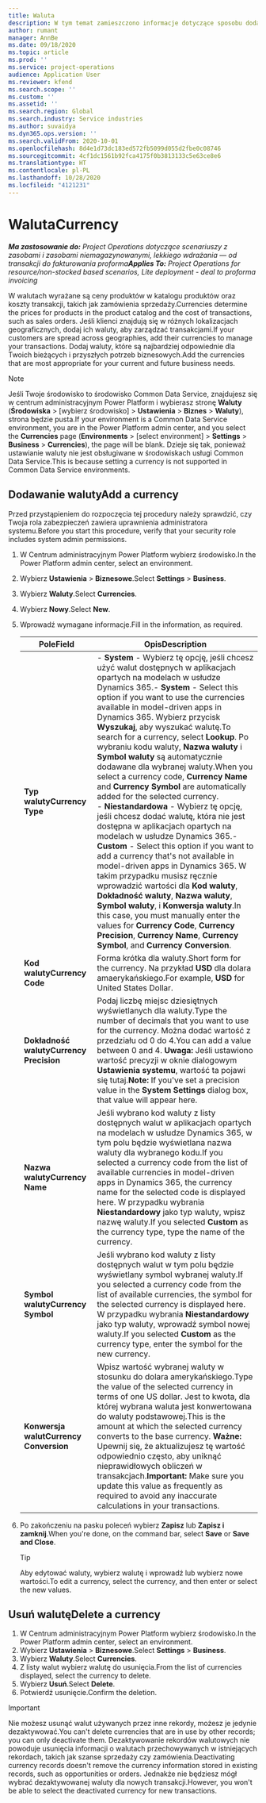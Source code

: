 ```yaml
---
title: Waluta
description: W tym temat zamieszczono informacje dotyczące sposobu dodawania i usuwania typów waluty w Project Operations.
author: rumant
manager: AnnBe
ms.date: 09/18/2020
ms.topic: article
ms.prod: ''
ms.service: project-operations
audience: Application User
ms.reviewer: kfend
ms.search.scope: ''
ms.custom: ''
ms.assetid: ''
ms.search.region: Global
ms.search.industry: Service industries
ms.author: suvaidya
ms.dyn365.ops.version: ''
ms.search.validFrom: 2020-10-01
ms.openlocfilehash: 8d4e1d73dc183ed572fb5099d055d2fbe0c08746
ms.sourcegitcommit: 4cf1dc1561b92fca4175f0b3813133c5e63ce8e6
ms.translationtype: HT
ms.contentlocale: pl-PL
ms.lasthandoff: 10/28/2020
ms.locfileid: "4121231"
---
```

# <a name="currency"></a><span data-ttu-id="95055-103">Waluta</span><span class="sxs-lookup"><span data-stu-id="95055-103">Currency</span></span>

<span data-ttu-id="95055-104">_**Ma zastosowanie do:** Project Operations dotyczące scenariuszy z zasobami i zasobami niemagazynowanymi, lekkiego wdrażania — od transakcji do fakturowania proforma_</span><span class="sxs-lookup"><span data-stu-id="95055-104">_**Applies To:** Project Operations for resource/non-stocked based scenarios, Lite deployment - deal to proforma invoicing_</span></span>

<span data-ttu-id="95055-105">W walutach wyrażane są ceny produktów w katalogu produktów oraz koszty transakcji, takich jak zamówienia sprzedaży.</span><span class="sxs-lookup"><span data-stu-id="95055-105">Currencies determine the prices for products in the product catalog and the cost of transactions, such as sales orders.</span></span> <span data-ttu-id="95055-106">Jeśli klienci znajdują się w różnych lokalizacjach geograficznych, dodaj ich waluty, aby zarządzać transakcjami.</span><span class="sxs-lookup"><span data-stu-id="95055-106">If your customers are spread across geographies, add their currencies to manage your transactions.</span></span> <span data-ttu-id="95055-107">Dodaj waluty, które są najbardziej odpowiednie dla Twoich bieżących i przyszłych potrzeb biznesowych.</span><span class="sxs-lookup"><span data-stu-id="95055-107">Add the currencies that are most appropriate for your current and future business needs.</span></span>  

> [!NOTE]
> <span data-ttu-id="95055-108">Jeśli Twoje środowisko to środowisko Common Data Service, znajdujesz się w centrum administracyjnym Power Platform i wybierasz stronę **Waluty** (**Środowiska** > [wybierz środowisko] > **Ustawienia** > **Biznes** > **Waluty**), strona będzie pusta.</span><span class="sxs-lookup"><span data-stu-id="95055-108">If your environment is a Common Data Service environment, you are in the Power Platform admin center, and you select the **Currencies** page (**Environments** > [select environment] > **Settings** > **Business** > **Currencies**), the page will be blank.</span></span> <span data-ttu-id="95055-109">Dzieje się tak, ponieważ ustawianie waluty nie jest obsługiwane w środowiskach usługi Common Data Service.</span><span class="sxs-lookup"><span data-stu-id="95055-109">This is because setting a currency is not supported in Common Data Service environments.</span></span>

## <a name="add-a-currency"></a><span data-ttu-id="95055-110">Dodawanie waluty</span><span class="sxs-lookup"><span data-stu-id="95055-110">Add a currency</span></span>  
<span data-ttu-id="95055-111">Przed przystąpieniem do rozpoczęcia tej procedury należy sprawdzić, czy Twoja rola zabezpieczeń zawiera uprawnienia administratora systemu.</span><span class="sxs-lookup"><span data-stu-id="95055-111">Before you start this procedure, verify that your security role includes system admin permissions.</span></span> 

1. <span data-ttu-id="95055-112">W Centrum administracyjnym Power Platform wybierz środowisko.</span><span class="sxs-lookup"><span data-stu-id="95055-112">In the Power Platform admin center, select an environment.</span></span> 
2. <span data-ttu-id="95055-113">Wybierz **Ustawienia** > **Biznesowe**.</span><span class="sxs-lookup"><span data-stu-id="95055-113">Select **Settings** > **Business**.</span></span>
3. <span data-ttu-id="95055-114">Wybierz **Waluty**.</span><span class="sxs-lookup"><span data-stu-id="95055-114">Select **Currencies**.</span></span>  
4. <span data-ttu-id="95055-115">Wybierz **Nowy**.</span><span class="sxs-lookup"><span data-stu-id="95055-115">Select **New**.</span></span>  
5. <span data-ttu-id="95055-116">Wprowadź wymagane informacje.</span><span class="sxs-lookup"><span data-stu-id="95055-116">Fill in the information, as required.</span></span>  


   |          <span data-ttu-id="95055-117">Pole</span><span class="sxs-lookup"><span data-stu-id="95055-117">Field</span></span>          |                                                                                                                                                                                                                                                                                                                                                                            <span data-ttu-id="95055-118">Opis</span><span class="sxs-lookup"><span data-stu-id="95055-118">Description</span></span>                                                                                                                                                                                                                                                                                                                                                                            |
   |-------------------------|-------------------------------------------------------------------------------------------------------------------------------------------------------------------------------------------------------------------------------------------------------------------------------------------------------------------------------------------------------------------------------------------------------------------------------------------------------------------------------------------------------------------------------------------------------------------------------------------------------------------------------------------------------------------------------------------------------------------------------------------------------------------|
   |    <span data-ttu-id="95055-119">**Typ waluty**</span><span class="sxs-lookup"><span data-stu-id="95055-119">**Currency Type**</span></span>    | <span data-ttu-id="95055-120">- **System** - Wybierz tę opcję, jeśli chcesz użyć walut dostępnych w aplikacjach opartych na modelach w usłudze Dynamics 365.</span><span class="sxs-lookup"><span data-stu-id="95055-120">- **System** - Select this option if you want to use the currencies available in model-driven apps in Dynamics 365.</span></span> <span data-ttu-id="95055-121">Wybierz przycisk **Wyszukaj**, aby wyszukać walutę.</span><span class="sxs-lookup"><span data-stu-id="95055-121">To search for a currency,  select **Lookup**.</span></span> <span data-ttu-id="95055-122">Po wybraniu kodu waluty, **Nazwa waluty** i **Symbol waluty** są automatycznie dodawane dla wybranej waluty.</span><span class="sxs-lookup"><span data-stu-id="95055-122">When you select a currency code, **Currency Name** and **Currency Symbol** are automatically added for the selected currency.</span></span><br /><span data-ttu-id="95055-123">- **Niestandardowa** - Wybierz tę opcję, jeśli chcesz dodać walutę, która nie jest dostępna w aplikacjach opartych na modelach w usłudze Dynamics 365.</span><span class="sxs-lookup"><span data-stu-id="95055-123">- **Custom** - Select this option if you want to add a currency that's not available in model-driven apps in Dynamics 365.</span></span> <span data-ttu-id="95055-124">W takim przypadku musisz ręcznie wprowadzić wartości dla **Kod waluty**, **Dokładność waluty**, **Nazwa waluty**, **Symbol waluty**, i **Konwersja waluty**.</span><span class="sxs-lookup"><span data-stu-id="95055-124">In this case, you must manually enter the values for **Currency Code**, **Currency Precision**, **Currency Name**, **Currency Symbol**, and **Currency Conversion**.</span></span> |
   |    <span data-ttu-id="95055-125">**Kod waluty**</span><span class="sxs-lookup"><span data-stu-id="95055-125">**Currency Code**</span></span>    |                                                                                                                                                                                                                                                                                                                                            <span data-ttu-id="95055-126">Forma krótka dla waluty.</span><span class="sxs-lookup"><span data-stu-id="95055-126">Short form for the currency.</span></span> <span data-ttu-id="95055-127">Na przykład **USD** dla dolara amaerykańskiego.</span><span class="sxs-lookup"><span data-stu-id="95055-127">For example, **USD** for United States Dollar.</span></span>                                                                                                                                                                                                                                                                                                                                            |
   | <span data-ttu-id="95055-128">**Dokładność waluty**</span><span class="sxs-lookup"><span data-stu-id="95055-128">**Currency Precision**</span></span>  |                                                                                                                                                                                  <span data-ttu-id="95055-129">Podaj liczbę miejsc dziesiętnych wyświetlanych dla waluty.</span><span class="sxs-lookup"><span data-stu-id="95055-129">Type the number of decimals that you want to use for the currency.</span></span>  <span data-ttu-id="95055-130">Można dodać wartość z przedziału od 0 do 4.</span><span class="sxs-lookup"><span data-stu-id="95055-130">You can add a value between 0 and 4.</span></span> <span data-ttu-id="95055-131">**Uwaga:**  Jeśli ustawiono wartość precyzji w oknie dialogowym **Ustawienia systemu**, wartość ta pojawi się tutaj.</span><span class="sxs-lookup"><span data-stu-id="95055-131">**Note:**  If you've set a precision value in the **System Settings** dialog box, that value will appear here.</span></span>                                                                                                                                                                                  |
   |    <span data-ttu-id="95055-132">**Nazwa waluty**</span><span class="sxs-lookup"><span data-stu-id="95055-132">**Currency Name**</span></span>    |                                                                                                                                                                                                                                         <span data-ttu-id="95055-133">Jeśli wybrano kod waluty z listy dostępnych walut w aplikacjach opartych na modelach w usłudze Dynamics 365, w tym polu będzie wyświetlana nazwa waluty dla wybranego kodu.</span><span class="sxs-lookup"><span data-stu-id="95055-133">If you selected a currency code from the list of available currencies in model-driven apps in Dynamics 365, the currency name for the selected code is displayed here.</span></span> <span data-ttu-id="95055-134">W przypadku wybrania **Niestandardowy** jako typ waluty, wpisz nazwę waluty.</span><span class="sxs-lookup"><span data-stu-id="95055-134">If you selected **Custom** as the currency type, type the name of the currency.</span></span>                                                                                                                                                                                                                                          |
   |   <span data-ttu-id="95055-135">**Symbol waluty**</span><span class="sxs-lookup"><span data-stu-id="95055-135">**Currency Symbol**</span></span>   |                                                                                                                                                                                                                                                                      <span data-ttu-id="95055-136">Jeśli wybrano kod waluty z listy dostępnych walut w tym polu będzie wyświetlany symbol wybranej waluty.</span><span class="sxs-lookup"><span data-stu-id="95055-136">If you selected a currency code from the list of available currencies, the symbol for the selected currency is displayed here.</span></span> <span data-ttu-id="95055-137">W przypadku wybrania **Niestandardowy** jako typ waluty, wprowadź symbol nowej waluty.</span><span class="sxs-lookup"><span data-stu-id="95055-137">If you selected **Custom** as the currency type, enter the symbol for the new currency.</span></span>                                                                                                                                                                                                                                                                       |
   | <span data-ttu-id="95055-138">**Konwersja walut**</span><span class="sxs-lookup"><span data-stu-id="95055-138">**Currency Conversion**</span></span> |                                                                                                                                                                                                                                     <span data-ttu-id="95055-139">Wpisz wartość wybranej waluty w stosunku do dolara amerykańskiego.</span><span class="sxs-lookup"><span data-stu-id="95055-139">Type the value of the selected currency in terms of one US dollar.</span></span> <span data-ttu-id="95055-140">Jest to kwota, dla której wybrana waluta jest konwertowana do waluty podstawowej.</span><span class="sxs-lookup"><span data-stu-id="95055-140">This is the amount at which the selected currency converts to the base currency.</span></span> <span data-ttu-id="95055-141">**Ważne:**  Upewnij się, że aktualizujesz tę wartość odpowiednio często, aby uniknąć nieprawidłowych obliczeń w transakcjach.</span><span class="sxs-lookup"><span data-stu-id="95055-141">**Important:**  Make sure you update this value as frequently as required to avoid any inaccurate calculations in your transactions.</span></span>                                                                                                                                                                                                                                      |


6. <span data-ttu-id="95055-142">Po zakończeniu na pasku poleceń wybierz **Zapisz** lub **Zapisz i zamknij**.</span><span class="sxs-lookup"><span data-stu-id="95055-142">When you're done, on the command bar, select **Save** or **Save and Close**.</span></span>  

   > [!TIP]
   >  <span data-ttu-id="95055-143">Aby edytować waluty, wybierz walutę i wprowadź lub wybierz nowe wartości.</span><span class="sxs-lookup"><span data-stu-id="95055-143">To edit a currency, select the currency, and then enter or select the new values.</span></span>  

## <a name="delete-a-currency"></a><span data-ttu-id="95055-144">Usuń walutę</span><span class="sxs-lookup"><span data-stu-id="95055-144">Delete a currency</span></span>  

1. <span data-ttu-id="95055-145">W Centrum administracyjnym Power Platform wybierz środowisko.</span><span class="sxs-lookup"><span data-stu-id="95055-145">In the Power Platform admin center, select an environment.</span></span> 
2. <span data-ttu-id="95055-146">Wybierz **Ustawienia** > **Biznesowe**.</span><span class="sxs-lookup"><span data-stu-id="95055-146">Select **Settings** > **Business**.</span></span>
3. <span data-ttu-id="95055-147">Wybierz **Waluty**.</span><span class="sxs-lookup"><span data-stu-id="95055-147">Select **Currencies**.</span></span>  
4. <span data-ttu-id="95055-148">Z listy walut wybierz walutę do usunięcia.</span><span class="sxs-lookup"><span data-stu-id="95055-148">From the list of currencies displayed, select the currency to delete.</span></span>  
5. <span data-ttu-id="95055-149">Wybierz **Usuń**.</span><span class="sxs-lookup"><span data-stu-id="95055-149">Select **Delete**.</span></span>  
6. <span data-ttu-id="95055-150">Potwierdź usunięcie.</span><span class="sxs-lookup"><span data-stu-id="95055-150">Confirm the deletion.</span></span>  

> [!IMPORTANT]
>  <span data-ttu-id="95055-151">Nie możesz usunąć walut używanych przez inne rekordy, możesz je jedynie dezaktywować.</span><span class="sxs-lookup"><span data-stu-id="95055-151">You can't delete currencies that are in use by other records; you can only deactivate them.</span></span> <span data-ttu-id="95055-152">Dezaktywowanie rekordów walutowych nie powoduje usunięcia informacji o walutach przechowywanych w istniejących rekordach, takich jak szanse sprzedaży czy zamówienia.</span><span class="sxs-lookup"><span data-stu-id="95055-152">Deactivating currency records doesn't remove the currency information stored in existing records, such as opportunities or orders.</span></span> <span data-ttu-id="95055-153">Jednakże nie będziesz mógł wybrać dezaktywowanej waluty dla nowych transakcji.</span><span class="sxs-lookup"><span data-stu-id="95055-153">However, you won't be able to select the deactivated currency for new transactions.</span></span>  
